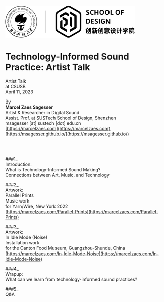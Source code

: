 ![logo](../logo.svg)

# Technology-Informed Sound Practice: Artist Talk

Artist Talk   
at CSUSB    
April 11, 2023  
  
By\
**Marcel Zaes Sagesser**\
Artist & Researcher in Digital Sound  
Assist. Prof. at SUSTech School of Design, Shenzhen  
msagesser [at] sustech [dot] edu.cn  
[https://marcelzaes.com](https://marcelzaes.com)  
[https://msagesser.github.io/](https://msagesser.github.io/)  

<br><br>

###1_  
Introduction:  
What is Technology-Informed Sound Making?   
Connections between Art, Music, and Technology  
  
###2_   
Artwork:  
Parallel Prints  
Music work    
for Yarn/Wire, New York 2022  
[https://marcelzaes.com/Parallel-Prints](https://marcelzaes.com/Parallel-Prints)  

###3_  
Artwork:  
In Idle Mode (Noise)  
Installation work  
for the Canton Food Museum, Guangzhou-Shunde, China
[https://marcelzaes.com/In-Idle-Mode-Noise](https://marcelzaes.com/In-Idle-Mode-Noise)  
  
###4_  
Wrapup:   
What can we learn from technology-informed sound practices?  


###5_  
Q&A   
  
  
  


<!-- 

<br><br><br>
# Prehistory
### The Mechanization of Music: Sly and the Family Stone's *In Time*
1973

[https://www.youtube.com/watch?v=6Mld7eSaydI](https://www.youtube.com/watch?v=6Mld7eSaydI)  


**Maestro Rhythm King MkII**  
1971-1974  
[https://www.youtube.com/watch?v=gjFj2mkFYsc&t=40s](https://www.youtube.com/watch?v=gjFj2mkFYsc&t=40s)   

**Roland 808 Rhythm Computer**  
1980-1984  
[https://www.roland.com/global/products/rc_tr-808/](https://www.roland.com/global/products/rc_tr-808/)    
  
**Digital emulators of analog drum machines**  
[https://io808.com/](https://io808.com/)    



<br><br><br>
# Bitumen / Pulsations [Bitumen]
### An audiovisual performance that combines generative digital music with four viola players using an original graphic notation and featuring a braid.live algorithm, by Marcel Zaes  

  
**Documentation**  
[https://www.youtube.com/watch?v=mQfjJDLjcHg](https://www.youtube.com/watch?v=mQfjJDLjcHg)    
[https://marcelzaes.com/Bitumen](https://marcelzaes.com/Bitumen)  
  
**Screen-based graphic notation**  
[https://www.youtube.com/watch?v=lUek150ainI](https://www.youtube.com/watch?v=lUek150ainI)  

**Gōng Chě Notation (Ancient China)**  
[https://en.wikipedia.org/wiki/Gongche_notation](https://en.wikipedia.org/wiki/Gongche_notation)  
[https://www.sciencedirect.com/science/article/abs/pii/S0045790615003596](https://www.sciencedirect.com/science/article/abs/pii/S0045790615003596)  

**Making of drum beats**  
[http://braid.live/](http://braid.live/) Code package in Python 3  
[https://cycling74.com/](https://cycling74.com/) Max by Cycling’74 for Interactive Digital Creation  
[https://www.ableton.com/](https://www.ableton.com/) Ableton Live DAW digital audio workstation  


  
<br><br><br>
# Music & AI
### Google’s Research Project *Tensorflow + Magenta*  

  
[https://magenta.tensorflow.org/](https://magenta.tensorflow.org/)   
[https://magenta.tensorflow.org/demos/web/](https://magenta.tensorflow.org/demos/web/)    

**Demo of Google’s Tensorflow**  
[https://www.youtube.com/watch?v=ZRnbbtqxBEc](https://www.youtube.com/watch?v=ZRnbbtqxBEc)  
  
**Beat Blender example**  
[https://experiments.withgoogle.com/ai/beat-blender/view/](https://experiments.withgoogle.com/ai/beat-blender/view/)  
[https://magenta.tensorflow.org/music-vae](https://magenta.tensorflow.org/music-vae)  
[https://experiments.withgoogle.com/ai/beat-blender/view/about](https://experiments.withgoogle.com/ai/beat-blender/view/about)  


  


<br><br><br>
# Workshop
### Coding music *with Strudel@TidalCycles*  
  
[https://strudel.tidalcycles.org/](https://strudel.tidalcycles.org/)    

 -->

